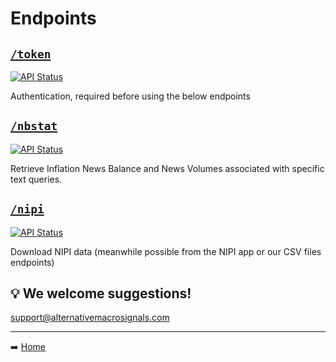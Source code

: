 # Endpoints

## [`/token`](authentication.md)
[![API Status](https://img.shields.io/badge/API-Live-brightgreen)](docs/api-reference/endpoints/authentication.md)

Authentication, required before using the below endpoints


## [`/nbstat`](nbstat.md)
[![API Status](https://img.shields.io/badge/API-Live-brightgreen)](docs/api-reference/endpoints/nbstat.md)

Retrieve Inflation News Balance and News Volumes associated with specific text queries.

## [`/nipi`](nipi.md)
[![API Status](https://img.shields.io/badge/API-Live-brightgreen)](docs/api-reference/endpoints/nbstat.md)

Download NIPI data (meanwhile possible from the NIPI app or our CSV files endpoints)



## 💡 We welcome suggestions!

support@alternativemacrosignals.com


--------------------------------------------

➡️ [Home](../../../README.md)
